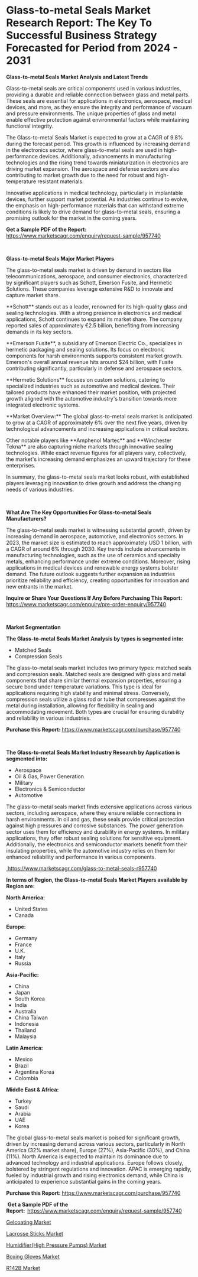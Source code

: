 <p><h1>Glass-to-metal Seals Market Research Report: The Key To Successful Business Strategy Forecasted for Period from 2024 - 2031</h1></p><p><strong>Glass-to-metal Seals Market Analysis and Latest Trends</strong></p>
<p><p>Glass-to-metal seals are critical components used in various industries, providing a durable and reliable connection between glass and metal parts. These seals are essential for applications in electronics, aerospace, medical devices, and more, as they ensure the integrity and performance of vacuum and pressure environments. The unique properties of glass and metal enable effective protection against environmental factors while maintaining functional integrity.</p><p>The Glass-to-metal Seals Market is expected to grow at a CAGR of 9.8% during the forecast period. This growth is influenced by increasing demand in the electronics sector, where glass-to-metal seals are used in high-performance devices. Additionally, advancements in manufacturing technologies and the rising trend towards miniaturization in electronics are driving market expansion. The aerospace and defense sectors are also contributing to market growth due to the need for robust and high-temperature resistant materials.</p><p>Innovative applications in medical technology, particularly in implantable devices, further support market potential. As industries continue to evolve, the emphasis on high-performance materials that can withstand extreme conditions is likely to drive demand for glass-to-metal seals, ensuring a promising outlook for the market in the coming years.</p></p>
<p><strong>Get a Sample PDF of the Report:&nbsp;</strong> <a href="https://www.marketscagr.com/enquiry/request-sample/957740">https://www.marketscagr.com/enquiry/request-sample/957740</a></p>
<p>&nbsp;</p>
<p><strong>Glass-to-metal Seals Major Market Players</strong></p>
<p><p>The glass-to-metal seals market is driven by demand in sectors like telecommunications, aerospace, and consumer electronics, characterized by significant players such as Schott, Emerson Fusite, and Hermetic Solutions. These companies leverage extensive R&D to innovate and capture market share.</p><p>**Schott** stands out as a leader, renowned for its high-quality glass and sealing technologies. With a strong presence in electronics and medical applications, Schott continues to expand its market share. The company reported sales of approximately €2.5 billion, benefiting from increasing demands in its key sectors.</p><p>**Emerson Fusite**, a subsidiary of Emerson Electric Co., specializes in hermetic packaging and sealing solutions. Its focus on electronic components for harsh environments supports consistent market growth. Emerson's overall annual revenue hits around $24 billion, with Fusite contributing significantly, particularly in defense and aerospace sectors.</p><p>**Hermetic Solutions** focuses on custom solutions, catering to specialized industries such as automotive and medical devices. Their tailored products have enhanced their market position, with projected growth aligned with the automotive industry's transition towards more integrated electronic systems.</p><p>**Market Overview:** The global glass-to-metal seals market is anticipated to grow at a CAGR of approximately 6% over the next five years, driven by technological advancements and increasing applications in critical sectors.</p><p>Other notable players like **Amphenol Martec** and **Winchester Tekna** are also capturing niche markets through innovative sealing technologies. While exact revenue figures for all players vary, collectively, the market's increasing demand emphasizes an upward trajectory for these enterprises.</p><p>In summary, the glass-to-metal seals market looks robust, with established players leveraging innovation to drive growth and address the changing needs of various industries.</p></p>
<p>&nbsp;</p>
<p><strong>What Are The Key Opportunities For Glass-to-metal Seals Manufacturers?</strong></p>
<p><p>The glass-to-metal seals market is witnessing substantial growth, driven by increasing demand in aerospace, automotive, and electronics sectors. In 2023, the market size is estimated to reach approximately USD 1 billion, with a CAGR of around 6% through 2030. Key trends include advancements in manufacturing technologies, such as the use of ceramics and specialty metals, enhancing performance under extreme conditions. Moreover, rising applications in medical devices and renewable energy systems bolster demand. The future outlook suggests further expansion as industries prioritize reliability and efficiency, creating opportunities for innovation and new entrants in the market.</p></p>
<p><strong>Inquire or Share Your Questions If Any Before Purchasing This Report:</strong> <a href="https://www.marketscagr.com/enquiry/pre-order-enquiry/957740">https://www.marketscagr.com/enquiry/pre-order-enquiry/957740</a></p>
<p>&nbsp;</p>
<p><strong>Market Segmentation</strong></p>
<p><strong>The Glass-to-metal Seals Market Analysis by types is segmented into:</strong></p>
<p><ul><li>Matched Seals</li><li>Compression Seals</li></ul></p>
<p><p>The glass-to-metal seals market includes two primary types: matched seals and compression seals. Matched seals are designed with glass and metal components that share similar thermal expansion properties, ensuring a secure bond under temperature variations. This type is ideal for applications requiring high stability and minimal stress. Conversely, compression seals utilize a glass rod or tube that compresses against the metal during installation, allowing for flexibility in sealing and accommodating movement. Both types are crucial for ensuring durability and reliability in various industries.</p></p>
<p><strong>Purchase this Report:&nbsp;</strong><a href="https://www.marketscagr.com/purchase/957740">https://www.marketscagr.com/purchase/957740</a></p>
<p>&nbsp;</p>
<p><strong>The Glass-to-metal Seals Market Industry Research by Application is segmented into:</strong></p>
<p><ul><li>Aerospace</li><li>Oil & Gas, Power Generation</li><li>Military</li><li>Electronics & Semiconductor</li><li>Automotive</li></ul></p>
<p><p>The glass-to-metal seals market finds extensive applications across various sectors, including aerospace, where they ensure reliable connections in harsh environments. In oil and gas, these seals provide critical protection against high pressures and corrosive substances. The power generation sector uses them for efficiency and durability in energy systems. In military applications, they offer robust sealing solutions for sensitive equipment. Additionally, the electronics and semiconductor markets benefit from their insulating properties, while the automotive industry relies on them for enhanced reliability and performance in various components.</p></p>
<p><a href="https://www.marketscagr.com/glass-to-metal-seals-r957740">&nbsp;https://www.marketscagr.com/glass-to-metal-seals-r957740</a></p>
<p><strong>In terms of Region, the Glass-to-metal Seals Market Players available by Region are:</strong></p>
<p>
    <p> <strong> North America: </strong>
        <ul>
            <li>United States</li>
            <li>Canada</li>
        </ul>
        </p> 
    <p> <strong> Europe: </strong>
        <ul>
            <li>Germany</li>
            <li>France</li>
            <li>U.K.</li>
            <li>Italy</li>
            <li>Russia</li>
        </ul>
        </p> 
    <p> <strong> Asia-Pacific: </strong>
        <ul>
            <li>China</li>
            <li>Japan</li>
            <li>South Korea</li>
            <li>India</li>
            <li>Australia</li>
            <li>China Taiwan</li>
            <li>Indonesia</li>
            <li>Thailand</li>
            <li>Malaysia</li>
        </ul>
        </p> 
    <p> <strong> Latin America: </strong>
        <ul>
            <li>Mexico</li>
            <li>Brazil</li>
            <li>Argentina Korea</li>
            <li>Colombia</li>
        </ul>
        </p> 
    <p> <strong> Middle East & Africa: </strong>
        <ul>
            <li>Turkey</li>
            <li>Saudi</li>
            <li>Arabia</li>
            <li>UAE</li>
            <li>Korea</li>
        </ul>
    </p>
    </p>
<p><p>The global glass-to-metal seals market is poised for significant growth, driven by increasing demand across various sectors, particularly in North America (32% market share), Europe (27%), Asia-Pacific (30%), and China (11%). North America is expected to maintain its dominance due to advanced technology and industrial applications. Europe follows closely, bolstered by stringent regulations and innovation. APAC is emerging rapidly, fueled by industrial growth and rising electronics demand, while China is anticipated to experience substantial gains in the coming years.</p></p>
<p><strong>Purchase this Report: </strong><a href="https://www.marketscagr.com/purchase/957740">https://www.marketscagr.com/purchase/957740</a></p>
<p>&nbsp;<strong>Get a Sample PDF of the Report:&nbsp;&nbsp;</strong><a href="https://www.marketscagr.com/enquiry/request-sample/957740">https://www.marketscagr.com/enquiry/request-sample/957740</a></p>
<p><strong></strong></p>
<p><p><a href="https://issuu.com/reportprime-2/docs/gelcoating-market-size-2030.pptx_7d26b53e063761">Gelcoating Market</a></p><p><a href="https://www.linkedin.com/pulse/lacrosse-sticks-market-trends-detailed-study-its-segmentation-pfaxf?trackingId=pTyxcZ%2FxS4ymoUtd%2Bube%2FA%3D%3D">Lacrosse Sticks Market</a></p><p><a href="https://github.com/joannesouthgate/Market-Research-Report-List-5/blob/main/humidifierhigh-pressure-pumps-market.md">Humidifier(High Pressure Pumps) Market</a></p><p><a href="https://www.linkedin.com/pulse/how-regions-adapting-boxing-gloves-market-global-trends-overview-aw3wf?trackingId=N8ce6jDXRi%2BBywxIUO%2FjZg%3D%3D">Boxing Gloves Market</a></p><p><a href="https://medium.com/@dellkoepp_34276/the-global-r142b-market-is-a-dynamic-and-growing-industry-c236b88e5c47">R142B Market</a></p></p>